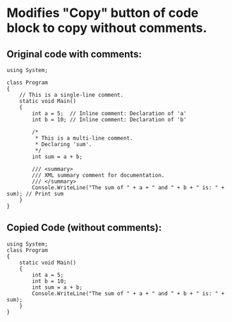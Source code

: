 <h1>
Modifies "Copy" button of code block to copy without comments.
</h1>

<h2>
Original code with comments:
</h2>

```
using System;

class Program
{
    // This is a single-line comment.
    static void Main()
    {
        int a = 5;  // Inline comment: Declaration of 'a'
        int b = 10; // Inline comment: Declaration of 'b'

        /*
         * This is a multi-line comment.
         * Declaring 'sum'.
         */
        int sum = a + b;

        /// <summary>
        /// XML summary comment for documentation.
        /// </summary>
        Console.WriteLine("The sum of " + a + " and " + b + " is: " + sum); // Print sum
    }
}
```
<h2>
Copied Code (without comments):
</h2>

```
using System;
class Program
{
    static void Main()
    {
        int a = 5;  
        int b = 10; 
        int sum = a + b;
        Console.WriteLine("The sum of " + a + " and " + b + " is: " + sum); 
    }
}
```
